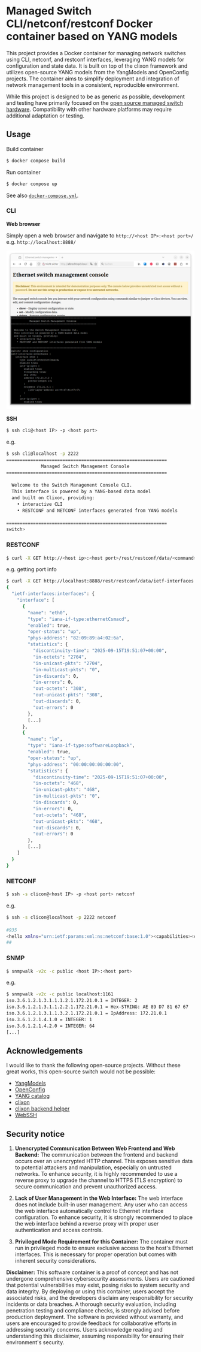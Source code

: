 
# Managed Switch CLI/netconf/restconf Docker container based on YANG models

This project provides a Docker container for managing network switches using CLI, netconf, and restconf interfaces, leveraging YANG models for configuration and state data. It is built on top of the clixon framework and utilizes open-source YANG models from the YangModels and OpenConfig projects. The container aims to simplify deployment and integration of network management tools in a consistent, reproducible environment.

While this project is designed to be as generic as possible, development and testing have primarily focused on the [open source managed switch hardware](https://github.com/AlbrechtL/rpi-managed-switch-4-port). Compatibility with other hardware platforms may require additional adaptation or testing.

## Usage

Build container

```bash
$ docker compose build
```

Run container

```bash
$ docker compose up
```

See also [`docker-compose.yml`](https://github.com/AlbrechtL/managed-switch-yang-netconf-cli-docker/blob/main/docker-compose.yml).


### CLI

**Web browser**

Simply open a web browser and navigate to `http://<host IP>:<host port>/` e.g. `http://localhost:8888/`

![WEBSSH](pictures/screenshot-web-interface.png)

**SSH**

```bash
$ ssh cli@<host IP> -p <host port> 
```
e.g. 

```bash
$ ssh cli@localhost -p 2222
============================================================
             Managed Switch Management Console
============================================================

  Welcome to the Switch Management Console CLI.
  This interface is powered by a YANG-based data model
  and built on Clixon, providing:
    • interactive CLI
    • RESTCONF and NETCONF interfaces generated from YANG models

============================================================
switch>
```

### RESTCONF

```bash
$ curl -X GET http://<host ip>:<host port>/rest/restconf/data/<command>
```

e.g. getting port info

```bash
$ curl -X GET http://localhost:8888/rest/restconf/data/ietf-interfaces:interfaces
{
  "ietf-interfaces:interfaces": {
    "interface": [
      {
        "name": "eth0",
        "type": "iana-if-type:ethernetCsmacd",
        "enabled": true,
        "oper-status": "up",
        "phys-address": "82:09:89:a4:02:6a",
        "statistics": {
          "discontinuity-time": "2025-09-15T19:51:07+00:00",
          "in-octets": "2704",
          "in-unicast-pkts": "2704",
          "in-multicast-pkts": "0",
          "in-discards": 0,
          "in-errors": 0,
          "out-octets": "308",
          "out-unicast-pkts": "308",
          "out-discards": 0,
          "out-errors": 0
        },
        [...]
      },
      {
        "name": "lo",
        "type": "iana-if-type:softwareLoopback",
        "enabled": true,
        "oper-status": "up",
        "phys-address": "00:00:00:00:00:00",
        "statistics": {
          "discontinuity-time": "2025-09-15T19:51:07+00:00",
          "in-octets": "468",
          "in-unicast-pkts": "468",
          "in-multicast-pkts": "0",
          "in-discards": 0,
          "in-errors": 0,
          "out-octets": "468",
          "out-unicast-pkts": "468",
          "out-discards": 0,
          "out-errors": 0
        },
        [...]
    ]
  }
}
```
### NETCONF

```bash
$ ssh -s clicon@<host IP> -p <host port> netconf
```
e.g. 

```bash
$ ssh -s clicon@localhost -p 2222 netconf

#935
<hello xmlns="urn:ietf:params:xml:ns:netconf:base:1.0"><capabilities><capability>urn:ietf:params:netconf:base:1.1</capability><capability>urn:ietf:params:netconf:base:1.0</capability><capability>urn:ietf:params:netconf:capability:yang-library:1.1?revision=2019-01-04&amp;module-set-id=0</capability><capability>urn:ietf:params:netconf:capability:candidate:1.0</capability><capability>urn:ietf:params:netconf:capability:validate:1.1</capability><capability>urn:ietf:params:netconf:capability:startup:1.0</capability><capability>urn:ietf:params:netconf:capability:xpath:1.0</capability><capability>urn:ietf:params:netconf:capability:with-defaults:1.0?basic-mode=explicit&amp;also-supported=report-all,trim,report-all-tagged</capability><capability>urn:ietf:params:netconf:capability:notification:1.0</capability><capability>urn:ietf:params:xml:ns:yang:ietf-netconf-monitoring</capability></capabilities><session-id>2</session-id></hello>
##
```

### SNMP

```bash
$ snmpwalk -v2c -c public <host IP>:<host port> 
```

e.g. 

```bash
$ snmpwalk -v2c -c public localhost:1161
iso.3.6.1.2.1.3.1.1.1.2.1.172.21.0.1 = INTEGER: 2
iso.3.6.1.2.1.3.1.1.2.2.1.172.21.0.1 = Hex-STRING: AE 89 D7 81 67 67 
iso.3.6.1.2.1.3.1.1.3.2.1.172.21.0.1 = IpAddress: 172.21.0.1
iso.3.6.1.2.1.4.1.0 = INTEGER: 1
iso.3.6.1.2.1.4.2.0 = INTEGER: 64
[...]
```

## Acknowledgements

I would like to thank the following open-source projects. Without these great works, this open-source switch would not be possible:  
* [YangModels](https://github.com/YangModels/yang)
* [OpenConfig](https://github.com/openconfig/public)
* [YANG catalog](https://www.yangcatalog.org/YANG-modules/)
* [clixon](https://www.clicon.org/)  
* [clixon backend helper](https://github.com/MontaVista-OpenSourceTechnology/clixon-backend-helper)  
* [WebSSH](https://github.com/huashengdun/webssh)  


## Security notice
1. **Unencrypted Communication Between Web Frontend and Web Backend:**
The communication between the frontend and backend occurs over an unencrypted HTTP channel. This exposes sensitive data to potential attackers and manipulation, especially on untrusted networks. To enhance security, it is highly recommended to use a reverse proxy to upgrade the channel to HTTPS (TLS encryption) to secure communication and prevent unauthorized access.

2. **Lack of User Management in the Web Interface:**
The web interface does not include built-in user management. Any user who can access the web interface automatically control to Ethernet interface configuration. To enhance security, it is strongly recommended to place the web interface behind a reverse proxy with proper user authentication and access controls.

3. **Privileged Mode Requirement for this Container:**
The container must run in privileged mode to ensure exclusive access to the host's Ethernet interfaces. This is necessary for proper operation but comes with inherent security considerations.

**Disclaimer:** This software container is a proof of concept and has not undergone comprehensive cybersecurity assessments. Users are cautioned that potential vulnerabilities may exist, posing risks to system security and data integrity. By deploying or using this container, users accept the associated risks, and the developers disclaim any responsibility for security incidents or data breaches. A thorough security evaluation, including penetration testing and compliance checks, is strongly advised before production deployment. The software is provided without warranty, and users are encouraged to provide feedback for collaborative efforts in addressing security concerns. Users acknowledge reading and understanding this disclaimer, assuming responsibility for ensuring their environment's security.
